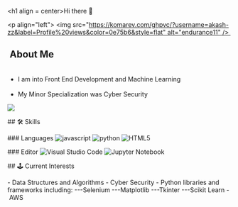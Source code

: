 <h1 align = center>Hi there 👋</h1> 
  
  
 <p align="left"> <img src="https://komarev.com/ghpvc/?username=akash-zz&label=Profile%20views&color=0e75b6&style=flat" alt="endurance11" /> </p> 
  
 <h2> About Me </h2> 
 <ul> 
   <li>I am into Front End Development and Machine Learning</li> 
  <li>My Minor Specialization was Cyber Security</l2> 
 </ul> 
  
  
 ![](https://github-readme-streak-stats.herokuapp.com/?user=akash-zz&theme=nightowl&hide_border=false)<br/> 
  
  
 ## 🛠️ Skills 
  
  
 ### Languages 
 ![javascript](https://img.shields.io/badge/JavaScript-323330?style=for-the-badge&logo=javascript&logoColor=F7DF1E) 
 ![python](https://img.shields.io/badge/Python-3776AB?style=for-the-badge&logo=python&logoColor=white) 
 ![HTML5](https://img.shields.io/badge/html5-%23E34F26.svg?style=for-the-badge&logo=html5&logoColor=white) 
  
 ### Editor 
 ![Visual Studio Code](https://img.shields.io/badge/Visual%20Studio%20Code-0078d7.svg?style=for-the-badge&logo=visual-studio-code&logoColor=white) 
 ![Jupyter Notebook](https://img.shields.io/badge/jupyter-%23FA0F00.svg?style=for-the-badge&logo=jupyter&logoColor=white) 
  
  
 ## 🕹️ Current Interests 
  
 - Data Structures and Algorithms 
 - Cyber Security
 - Python libraries and frameworks including:
 ---Selenium
 ---Matplotlib
 ---Tkinter
 ---Scikit Learn
 - AWS
